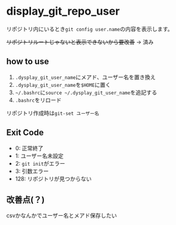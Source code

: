 # display_git_repo_user
リポジトリ内にいるとき`git config user.name`の内容を表示します。

~~リポジトリルートじゃないと表示できないから要改善~~
-> 済み

## how to use
1. `.dysplay_git_user_name`にメアド、ユーザー名を置き換え
2. `.dysplay_git_user_name`を`$HOME`に置く
3. `~/.bashrc`に`source ~/.dysplay_git_user_name`を追記する
4. `.bashrc`をリロード

リポジトリ作成時は`git-set ユーザー名`


## Exit Code
- 0: 正常終了
- 1: ユーザー名未設定
- 2: `git init`がエラー
- 3: 引数エラー
- 128: リポジトリが見つからない


## 改善点(？)
csvかなんかでユーザー名とメアド保存したい
